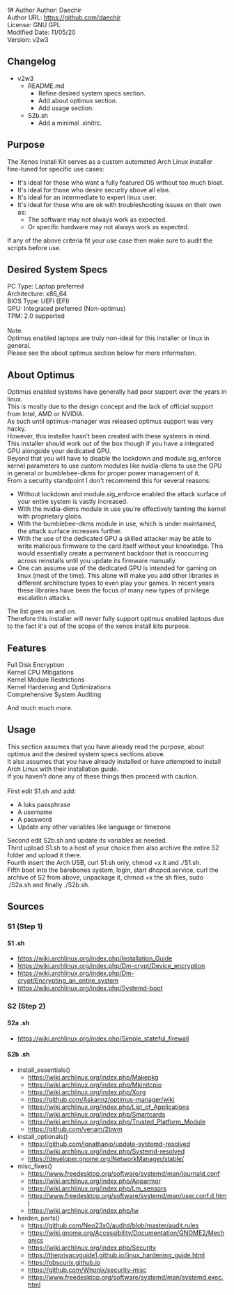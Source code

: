 1# Author
Author: Daechir <br/>
Author URL: https://github.com/daechir <br/>
License: GNU GPL <br/>
Modified Date: 11/05/20 <br/>
Version: v2w3


## Changelog
+ v2w3
  * README.md
    + Refine desired system specs section.
    + Add about optimus section.
    + Add usage section.
  * S2b.sh
    + Add a minimal .xinitrc.


## Purpose
The Xenos Install Kit serves as a custom automated Arch Linux installer fine-tuned for specific use cases:
+ It's ideal for those who want a fully featured OS without too much bloat.
+ It's ideal for those who desire security above all else.
+ It's ideal for an intermediate to expert linux user.
+ It's ideal for those who are ok with troubleshooting issues on their own as:
  * The software may not always work as expected.
  * Or specific hardware may not always work as expected.

If any of the above criteria fit your use case then make sure to audit the scripts before use.


## Desired System Specs
PC Type: Laptop preferred <br/>
Architecture: x86_64 <br/>
BIOS Type: UEFI (EFI) <br/>
GPU: Integrated preferred (Non-optimus)<br/>
TPM: 2.0 supported<br/><br/>
Note:<br/>
Optimus enabled laptops are truly non-ideal for this installer or linux in general.<br/>
Please see the about optimus section below for more information.


## About Optimus
Optimus enabled systems have generally had poor support over the years in linux.<br/>
This is mostly due to the design concept and the lack of official support from Intel, AMD or NVIDIA.<br/>
As such until optimus-manager was released optimus support was very hacky.<br/>
However, this installer hasn't been created with these systems in mind.<br/>
This installer should work out of the box though if you have a integrated GPU alongside your dedicated GPU.<br/>
Beyond that you will have to disable the lockdown and module.sig_enforce kernel parameters to use custom modules like nvidia-dkms to use the GPU in general or bumblebee-dkms for proper power management of it.<br/>
From a security standpoint I don't recommend this for several reasons:
+ Without lockdown and module.sig_enforce enabled the attack surface of your entire system is vastly increased.
+ With the nvidia-dkms module in use you're effectively tainting the kernel with proprietary globs.
+ With the bumblebee-dkms module in use, which is under maintained, the attack surface increases further.
+ With the use of the dedicated GPU a skilled attacker may be able to write malicious firmware to the card itself without your knowledge. This would essentially create a permanent backdoor that
is reoccurring across reinstalls until you update its firmware manually.
+ One can assume use of the dedicated GPU is intended for gaming on linux (most of the time). This alone will make you add other libraries in different architecture types to even play your games. In recent years these libraries have been the focus of many new types of privilege escalation attacks.

The list goes on and on.<br/>
Therefore this installer will never fully support optimus enabled laptops due to the fact it's out of the scope of the xenos install kits purpose.


## Features
Full Disk Encryption <br/>
Kernel CPU Mitigations <br/>
Kernel Module Restrictions <br/>
Kernel Hardening and Optimizations <br/>
Comprehensive System Auditing

And much much more.


## Usage
This section assumes that you have already read the purpose, about optimus and the desired system specs sections above.<br/>
It also assumes that you have already installed or have attempted to install Arch Linux with their installation guide.<br/>
If you haven't done any of these things then proceed with caution.<br/><br/>
First edit S1.sh and add:
  * A luks passphrase
  * A username
  * A password
  * Update any other variables like language or timezone

Second edit S2b.sh and update its variables as needed.<br/>
Third upload S1.sh to a host of your choice then also archive the entire S2 folder and upload it there.<br/>
Fourth insert the Arch USB, curl S1.sh only, chmod +x it and ./S1.sh.<br/>
Fifth boot into the barebones system, login, start dhcpcd.service, curl the archive of S2 from above, unpackage it,
chmod +x the sh files, sudo ./S2a.sh and finally ./S2b.sh.


## Sources
### S1 (Step 1)
#### S1 .sh
+ https://wiki.archlinux.org/index.php/Installation_Guide
+ https://wiki.archlinux.org/index.php/Dm-crypt/Device_encryption
+ https://wiki.archlinux.org/index.php/Dm-crypt/Encrypting_an_entire_system
+ https://wiki.archlinux.org/index.php/Systemd-boot
### S2 (Step 2)
#### S2a .sh
+ https://wiki.archlinux.org/index.php/Simple_stateful_firewall
#### S2b .sh
+ install_essentials()
  * https://wiki.archlinux.org/index.php/Makepkg
  * https://wiki.archlinux.org/index.php/Mkinitcpio
  * https://wiki.archlinux.org/index.php/Xorg
  * https://github.com/Askannz/optimus-manager/wiki
  * https://wiki.archlinux.org/index.php/List_of_Applications
  * https://wiki.archlinux.org/index.php/Smartcards
  * https://wiki.archlinux.org/index.php/Trusted_Platform_Module
  * https://github.com/venam/2bwm
+ install_optionals()
  * https://github.com/jonathanio/update-systemd-resolved
  * https://wiki.archlinux.org/index.php/Systemd-resolved
  * https://developer.gnome.org/NetworkManager/stable/
+ misc_fixes()
  * https://www.freedesktop.org/software/systemd/man/journald.conf
  * https://wiki.archlinux.org/index.php/Apparmor
  * https://wiki.archlinux.org/index.php/Lm_sensors
  * https://www.freedesktop.org/software/systemd/man/user.conf.d.html
  * https://wiki.archlinux.org/index.php/Iw
+ harden_parts()
  * https://github.com/Neo23x0/auditd/blob/master/audit.rules
  * https://wiki.gnome.org/Accessibility/Documentation/GNOME2/Mechanics
  * https://wiki.archlinux.org/index.php/Security
  * https://theprivacyguide1.github.io/linux_hardening_guide.html
  * https://obscurix.github.io
  * https://github.com/Whonix/security-misc
  * https://www.freedesktop.org/software/systemd/man/systemd.exec.html

